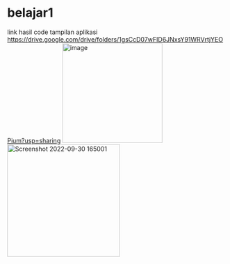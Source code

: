 # belajar1
link hasil code tampilan aplikasi https://drive.google.com/drive/folders/1gsCcD07wFID6JNxsY91WRVrtjYEOPium?usp=sharing
<img width="230" alt="image" src="https://user-images.githubusercontent.com/75973839/193714425-e1b0528f-b343-41f3-a3a9-6b81cbe39679.png">
<img width="259" alt="Screenshot 2022-09-30 165001" src="https://user-images.githubusercontent.com/75973839/193714549-33c27261-065b-4da6-be08-713c9bec8e19.png">

